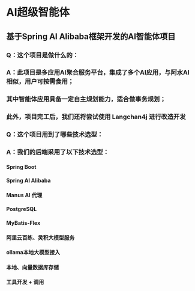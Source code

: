 # AI超级智能体

## 基于Spring AI Alibaba框架开发的AI智能体项目

### Q：这个项目是做什么的：
### A：此项目是多应用AI聚合服务平台，集成了多个AI应用，与阿水AI相似，用户可按需食用；
### 其中智能体应用具备一定自主规划能力，适合做事务规划；
### 此外，项目完工后，我们还将尝试使用 Langchan4j 进行改造开发

### Q：这个项目用到了哪些技术选型：
### A：我们的后端采用了以下技术选型：
#### Spring Boot
#### Spring AI Alibaba
#### Manus AI 代理
#### PostgreSQL
#### MyBatis-Flex
#### 阿里云百练、灵积大模型服务
#### ollama本地大模型接入
#### 本地、向量数据库存储
#### 工具开发 + 调用
